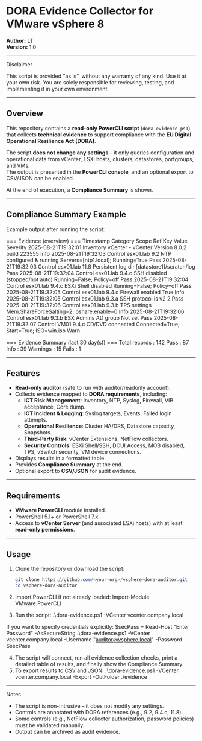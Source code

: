 # DORA Evidence Collector for VMware vSphere 8

**Author:** LT  
**Version:** 1.0  

---

Disclaimer

This script is provided "as is", without any warranty of any kind. Use it at your own risk. You are solely responsible for reviewing, testing, and implementing it in your own environment.

---

## Overview

This repository contains a **read-only PowerCLI script** (`dora-evidence.ps1`) that collects **technical evidence** to support compliance with the **EU Digital Operational Resilience Act (DORA)**.  

The script **does not change any settings** – it only queries configuration and operational data from vCenter, ESXi hosts, clusters, datastores, portgroups, and VMs.  
The output is presented in the **PowerCLI console**, and an optional export to CSV/JSON can be enabled.

At the end of execution, a **Compliance Summary** is shown.

---

## Compliance Summary Example

Example output after running the script:

=== Evidence (overview) ===
Timestamp Category Scope Ref Key Value Severity
2025-08-21T19:32:01 Inventory vCenter - vCenter Version 8.0.2 build 223555 Info
2025-08-21T19:32:03 Control esx01.lab 9.2 NTP configured & running Servers=[ntp1.local]; Running=True Pass
2025-08-21T19:32:03 Control esx01.lab 11.8 Persistent log dir [datastore1]/scratch/log Pass
2025-08-21T19:32:04 Control esx01.lab 9.4.c SSH disabled (stopped/not auto) Running=False; Policy=off Pass
2025-08-21T19:32:04 Control esx01.lab 9.4.c ESXi Shell disabled Running=False; Policy=off Pass
2025-08-21T19:32:05 Control esx01.lab 9.4.c Firewall enabled True Info
2025-08-21T19:32:05 Control esx01.lab 9.3.a SSH protocol is v2 2 Pass
2025-08-21T19:32:06 Control esx01.lab 9.3.b TPS settings Mem.ShareForceSalting=2; pshare.enable=0 Info
2025-08-21T19:32:06 Control esx01.lab 9.3.b ESX Admins AD group Not set Pass
2025-08-21T19:32:07 Control VM01 9.4.c CD/DVD connected Connected=True; Start=True; ISO=win.iso Warn

=== Evidence Summary (last 30 day(s)) ===
Total records : 142
Pass : 87
Info : 39
Warnings : 15
Fails : 1


---

## Features

- **Read-only auditor** (safe to run with auditor/readonly account).
- Collects evidence mapped to **DORA requirements**, including:
  - **ICT Risk Management**: Inventory, NTP, Syslog, Firewall, VIB acceptance, Core dump.
  - **ICT Incident & Logging**: Syslog targets, Events, Failed login attempts.
  - **Operational Resilience**: Cluster HA/DRS, Datastore capacity, Snapshots.
  - **Third-Party Risk**: vCenter Extensions, NetFlow collectors.
  - **Security Controls**: ESXi Shell/SSH, DCUI.Access, MOB disabled, TPS, vSwitch security, VM device connections.
- Displays results in a formatted table.
- Provides **Compliance Summary** at the end.
- Optional export to **CSV/JSON** for audit evidence.

---

## Requirements

- **VMware PowerCLI** module installed.  
- PowerShell 5.1+ or PowerShell 7.x.  
- Access to **vCenter Server** (and associated ESXi hosts) with at least **read-only permissions**.  

---

## Usage

1. Clone the repository or download the script:

   ```powershell
   git clone https://github.com/<your-org>/vsphere-dora-auditor.git
   cd vsphere-dora-auditor

2. Import PowerCLI if not already loaded:
   Import-Module VMware.PowerCLI

3. Run the script:
   .\dora-evidence.ps1 -VCenter vcenter.company.local

If you want to specify credentials explicitly:
$secPass = Read-Host "Enter Password" -AsSecureString
.\dora-evidence.ps1 -VCenter vcenter.company.local -Username "auditor@vsphere.local" -Password $secPass

4. The script will connect, run all evidence collection checks, print a detailed table of results, and finally show the Compliance Summary.
5. To export results to CSV and JSON:
   .\dora-evidence.ps1 -VCenter vcenter.company.local -Export -OutFolder .\evidence

---

Notes
* The script is non-intrusive – it does not modify any settings.
* Controls are annotated with DORA references (e.g., 9.2, 9.4.c, 11.8).
* Some controls (e.g., NetFlow collector authorization, password policies) must be validated manually.
* Output can be archived as audit evidence.

